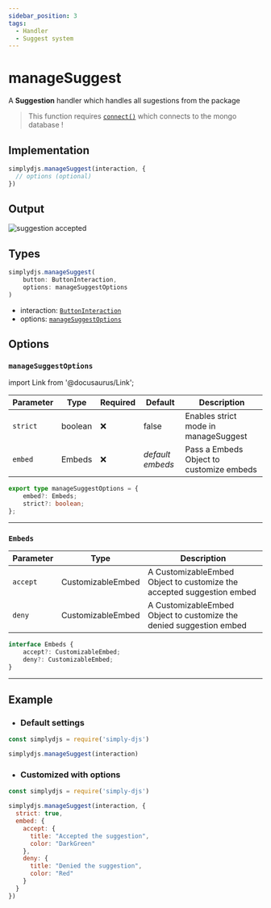 ```yaml
---
sidebar_position: 3
tags:
  - Handler
  - Suggest system
---
```


# manageSuggest

A **Suggestion** handler which handles all sugestions from the package

> This function requires [`connect()`](/docs/general/connect) which connects to the mongo database !

## Implementation

```js
simplydjs.manageSuggest(interaction, { 
  // options (optional)
})
```

## Output

![suggestion accepted](https://i.postimg.cc/hjM3kzhd/image.png)


## Types
```ts
simplydjs.manageSuggest(
	button: ButtonInteraction,
	options: manageSuggestOptions
)
```

- interaction: [`ButtonInteraction`](https://old.discordjs.dev/#/docs/discord.js/main/class/ButtonInteraction)
- options: [`manageSuggestOptions`](#managesuggestoptions)

## Options 

### `manageSuggestOptions`

import Link from '@docusaurus/Link';

| Parameter | Type | Required | Default    | Description |
| --------- | ----- | -------- | -------- | ---------- |
| `strict` | <Link to="https://developer.mozilla.org/en-US/docs/Web/JavaScript/Reference/Global_Objects/Boolean">boolean</Link>       | ❌ | false | Enables strict mode in manageSuggest |
| `embed` | <Link to="#embeds">Embeds</Link> | ❌   | _default embeds_ | Pass a Embeds Object to customize embeds |

```ts
export type manageSuggestOptions = {
	embed?: Embeds;
	strict?: boolean;
};
```

--------------------

### `Embeds`


| Parameter | Type | Description |
| --------- | ----- | ---------- |
|  `accept`       | <Link to="/docs/typedef/CustomizableEmbed">CustomizableEmbed</Link> |  A CustomizableEmbed Object to customize the accepted suggestion embed   |
|  `deny`       | <Link to="/docs/typedef/CustomizableEmbed">CustomizableEmbed</Link> |  A CustomizableEmbed Object to customize the denied suggestion embed   |

```ts
interface Embeds {
	accept?: CustomizableEmbed;
	deny?: CustomizableEmbed;
}
```

---------------


## Example

- ### Default settings

```js title="ready.js"
const simplydjs = require('simply-djs')

simplydjs.manageSuggest(interaction)
```

- ### Customized with options

```js title="ready.js"
const simplydjs = require('simply-djs')

simplydjs.manageSuggest(interaction, {
  strict: true,
  embed: {
    accept: { 
      title: "Accepted the suggestion",
      color: "DarkGreen"
    },
    deny: {
      title: "Denied the suggestion",
      color: "Red"
    }
  }
})
```